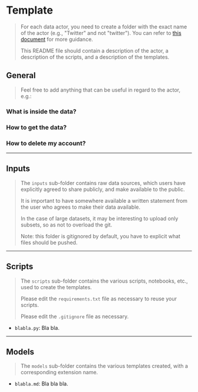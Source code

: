 # Template

> For each data actor, you need to create a folder with the exact name of the actor (e.g., "Twitter" and not "twitter"). You can refer to [this document](https://github.com/OpenTermsArchive/contrib-declarations/blob/main/CONTRIBUTING.md#service-name) for more guidance.
> 
> This README file should contain a description of the actor, a description of the scripts, and a description of the templates.

## General

> Feel free to add anything that can be useful in regard to the actor, e.g.:

### What is inside the data?

### How to get the data?

### How to delete my account?

---

## Inputs

> The `inputs` sub-folder contains raw data sources, which users have explicitly agreed to share publicly, and make available to the public.
> 
> It is important to have somewhere available a written statement from the user who agrees to make their data available.
> 
> In the case of large datasets, it may be interesting to upload only subsets, so as not to overload the git.
> 
> Note: this folder is gitignored by default, you have to explicit what files should be pushed.

---

## Scripts

> The `scripts` sub-folder contains the various scripts, notebooks, etc., used to create the templates.
> 
> Please edit the `requirements.txt` file as necessary to reuse your scripts.
> 
> Please edit the `.gitignore` file as necessary.

* `blabla.py`: Bla bla.

---

## Models

> The `models` sub-folder contains the various templates created, with a corresponding extension name.

* `blabla.md`: Bla bla bla.
